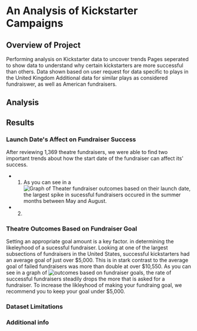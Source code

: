 # An Analysis of Kickstarter Campaigns
## Overview of Project
Performing analysis on Kickstarter data to uncover trends
Pages seperated to show data to understand why certain kickstarters are more successful than others.
Data shown based on user request for data specific to plays in the United Kingdom
Additional data for similar plays as considered fundraiswer, as well as American fundraisers.
## Analysis
## Results
### Launch Date's Affect on Fundraiser Success
After reviewing 1,369 theatre fundraisers, we were able to find two important trends about how the start date of the fundraiser can affect its' success.
- 1) As you can see in a ![Graph of Theater fundraiser outcomes based on their launch date](/kickstarter-analysis/Resources/Theater_Outcomes_vs_Launch.png), the largest spike in sucessful fundraisers occured in the summer months between May and August.
- 2) 
### Theatre Outcomes Based on Fundraiser Goal
Setting an appropriate goal amount is a key factor. in determining the likeleyhood of a sucessful fundraiser. Looking at one of the largest subsections of fundraisers in the United States, successful kickstarters had an average goal of just over $5,000. This is in stark contrast to the average goal of failed fundraisers was more than double at over $10,550. As you can see in a graph of ![outcomes based on fundraiser goals](/kickstarter-analysis/Resources/Outcomes_vs_Goals.png), the rate of successful fundraisers steadily drops the more that is asked for a fundraiser. To increase the likleyhood of making your fundraing goal, we recommend you to keep your goal under $5,000.
### Dataset Limitations
### Additional info

